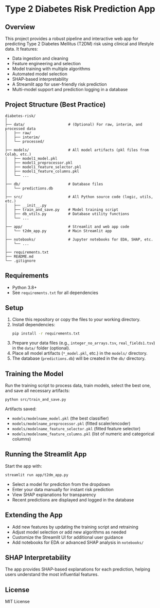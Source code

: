 # Type 2 Diabetes Risk Prediction App

## Overview
This project provides a robust pipeline and interactive web app for predicting Type 2 Diabetes Mellitus (T2DM) risk using clinical and lifestyle data. It features:
- Data ingestion and cleaning
- Feature engineering and selection
- Model training with multiple algorithms
- Automated model selection
- SHAP-based interpretability
- A Streamlit app for user-friendly risk prediction
- Multi-model support and prediction logging in a database

## Project Structure (Best Practice)
```
diabetes-risk/
│
├── data/                    # (Optional) For raw, interim, and processed data
│   ├── raw/
│   ├── interim/
│   └── processed/
│
├── models/                  # All model artifacts (pkl files from Colab, etc.)
│   ├── model1_model.pkl
│   ├── model1_preprocessor.pkl
│   ├── model1_feature_selector.pkl
│   ├── model1_feature_columns.pkl
│   └── ...
│
├── db/                      # Database files
│   └── predictions.db
│
├── src/                     # All Python source code (logic, utils, etc.)
│   ├── __init__.py
│   ├── train_and_save.py    # Model training script
│   ├── db_utils.py          # Database utility functions
│   └── ...
│
├── app/                     # Streamlit and web app code
│   └── t2dm_app.py          # Main Streamlit app
│
├── notebooks/               # Jupyter notebooks for EDA, SHAP, etc.
│   └── ...
│
├── requirements.txt
├── README.md
└── .gitignore
```

## Requirements
- Python 3.8+
- See `requirements.txt` for all dependencies

## Setup
1. Clone this repository or copy the files to your working directory.
2. Install dependencies:
   ```bash
   pip install -r requirements.txt
   ```
3. Prepare your data files (e.g., `integer_no_arrays.tsv`, `real_fields1.tsv`) in the `data/` folder (optional).
4. Place all model artifacts (`*_model.pkl`, etc.) in the `models/` directory.
5. The database (`predictions.db`) will be created in the `db/` directory.

## Training the Model
Run the training script to process data, train models, select the best one, and save all necessary artifacts:
```bash
python src/train_and_save.py
```
Artifacts saved:
- `models/modelname_model.pkl` (the best classifier)
- `models/modelname_preprocessor.pkl` (fitted scaler/encoder)
- `models/modelname_feature_selector.pkl` (fitted feature selector)
- `models/modelname_feature_columns.pkl` (list of numeric and categorical columns)

## Running the Streamlit App
Start the app with:
```bash
streamlit run app/t2dm_app.py
```
- Select a model for prediction from the dropdown
- Enter your data manually for instant risk prediction
- View SHAP explanations for transparency
- Recent predictions are displayed and logged in the database

## Extending the App
- Add new features by updating the training script and retraining
- Adjust model selection or add new algorithms as needed
- Customize the Streamlit UI for additional user guidance
- Add notebooks for EDA or advanced SHAP analysis in `notebooks/`

## SHAP Interpretability
The app provides SHAP-based explanations for each prediction, helping users understand the most influential features.

## License
MIT License 